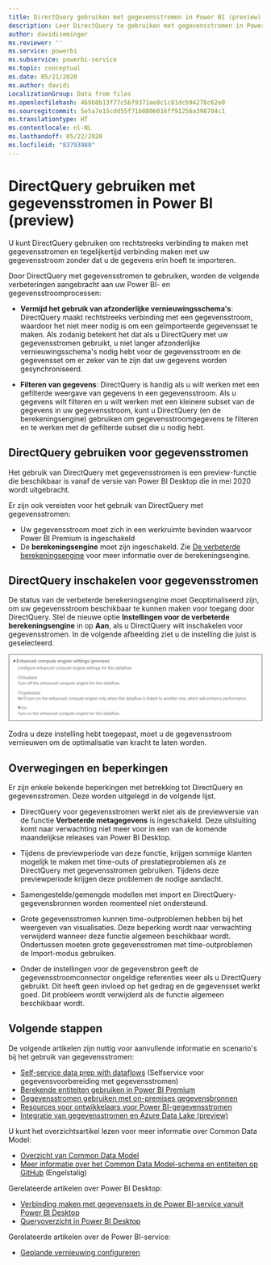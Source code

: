 ```yaml
---
title: DirectQuery gebruiken met gegevensstromen in Power BI (preview)
description: Leer DirectQuery te gebruiken met gegevensstromen in Power BI
author: davidiseminger
ms.reviewer: ''
ms.service: powerbi
ms.subservice: powerbi-service
ms.topic: conceptual
ms.date: 05/21/2020
ms.author: davidi
LocalizationGroup: Data from files
ms.openlocfilehash: 469b8b13f77c56f9371ae8c1c81dcb94278c62e0
ms.sourcegitcommit: 5e5a7e15cdd55f71b0806016ff91256a398704c1
ms.translationtype: HT
ms.contentlocale: nl-NL
ms.lasthandoff: 05/22/2020
ms.locfileid: "83793989"
---
```

# <a name="use-directquery-with-dataflows-in-power-bi-preview"></a>DirectQuery gebruiken met gegevensstromen in Power BI (preview)

U kunt DirectQuery gebruiken om rechtstreeks verbinding te maken met gegevensstromen en tegelijkertijd verbinding maken met uw gegevensstroom zonder dat u de gegevens erin hoeft te importeren. 

Door DirectQuery met gegevensstromen te gebruiken, worden de volgende verbeteringen aangebracht aan uw Power BI- en gegevensstroomprocessen:

* **Vermijd het gebruik van afzonderlijke vernieuwingsschema's**: DirectQuery maakt rechtstreeks verbinding met een gegevensstroom, waardoor het niet meer nodig is om een geïmporteerde gegevensset te maken. Als zodanig betekent het dat als u DirectQuery met uw gegevensstromen gebruikt, u niet langer afzonderlijke vernieuwingsschema's nodig hebt voor de gegevensstroom en de gegevensset om er zeker van te zijn dat uw gegevens worden gesynchroniseerd.

* **Filteren van gegevens**: DirectQuery is handig als u wilt werken met een gefilterde weergave van gegevens in een gegevensstroom. Als u gegevens wilt filteren en u wilt werken met een kleinere subset van de gegevens in uw gegevensstroom, kunt u DirectQuery (en de berekeningsengine) gebruiken om gegevensstroomgegevens te filteren en te werken met de gefilterde subset die u nodig hebt.


## <a name="using-directquery-for-dataflows"></a>DirectQuery gebruiken voor gegevensstromen

Het gebruik van DirectQuery met gegevensstromen is een preview-functie die beschikbaar is vanaf de versie van Power BI Desktop die in mei 2020 wordt uitgebracht. 

Er zijn ook vereisten voor het gebruik van DirectQuery met gegevensstromen:

* Uw gegevensstroom moet zich in een werkruimte bevinden waarvoor Power BI Premium is ingeschakeld
* De **berekeningsengine** moet zijn ingeschakeld. Zie [De verbeterde berekeningsengine](service-dataflows-enhanced-compute-engine.md) voor meer informatie over de berekeningsengine.

## <a name="enable-directquery-for-dataflows"></a>DirectQuery inschakelen voor gegevensstromen

De status van de verbeterde berekeningsengine moet Geoptimaliseerd zijn, om uw gegevensstroom beschikbaar te kunnen maken voor toegang door DirectQuery. Stel de nieuwe optie **Instellingen voor de verbeterde berekeningsengine** in op **Aan**, als u DirectQuery wilt inschakelen voor gegevensstromen. In de volgende afbeelding ziet u de instelling die juist is geselecteerd.

![De verbeterde berekeningsengine voor gegevensstromen inschakelen](media/service-dataflows-directquery/dataflows-directquery-01.png)

Zodra u deze instelling hebt toegepast, moet u de gegevensstroom vernieuwen om de optimalisatie van kracht te laten worden. 


## <a name="considerations-and-limitations"></a>Overwegingen en beperkingen

Er zijn enkele bekende beperkingen met betrekking tot DirectQuery en gegevensstromen. Deze worden uitgelegd in de volgende lijst.

* DirectQuery voor gegevensstromen werkt niet als de previewversie van de functie **Verbeterde metagegevens** is ingeschakeld. Deze uitsluiting komt naar verwachting niet meer voor in een van de komende maandelijkse releases van Power BI Desktop.

* Tijdens de previewperiode van deze functie, krijgen sommige klanten mogelijk te maken met time-outs of prestatieproblemen als ze DirectQuery met gegevensstromen gebruiken. Tijdens deze previewperiode krijgen deze problemen de nodige aandacht.

* Samengestelde/gemengde modellen met import en DirectQuery-gegevensbronnen worden momenteel niet ondersteund.

* Grote gegevensstromen kunnen time-outproblemen hebben bij het weergeven van visualisaties. Deze beperking wordt naar verwachting verwijderd wanneer deze functie algemeen beschikbaar wordt. Ondertussen moeten grote gegevensstromen met time-outproblemen de Import-modus gebruiken.

* Onder de instellingen voor de gegevensbron geeft de gegevensstroomconnector ongeldige referenties weer als u DirectQuery gebruikt. Dit heeft geen invloed op het gedrag en de gegevensset werkt goed. Dit probleem wordt verwijderd als de functie algemeen beschikbaar wordt.



## <a name="next-steps"></a>Volgende stappen

De volgende artikelen zijn nuttig voor aanvullende informatie en scenario's bij het gebruik van gegevensstromen:

* [Self-service data prep with dataflows](service-dataflows-overview.md) (Selfservice voor gegevensvoorbereiding met gegevensstromen)
* [Berekende entiteiten gebruiken in Power BI Premium](service-dataflows-computed-entities-premium.md)
* [Gegevensstromen gebruiken met on-premises gegevensbronnen](service-dataflows-on-premises-gateways.md)
* [Resources voor ontwikkelaars voor Power BI-gegevensstromen](service-dataflows-developer-resources.md)
* [Integratie van gegevensstromen en Azure Data Lake (preview)](service-dataflows-azure-data-lake-integration.md)

U kunt het overzichtsartikel lezen voor meer informatie over Common Data Model:
* [Overzicht van Common Data Model](https://docs.microsoft.com/powerapps/common-data-model/overview)
* [Meer informatie over het Common Data Model-schema en entiteiten op GitHub](https://github.com/Microsoft/CDM) (Engelstalig)

Gerelateerde artikelen over Power BI Desktop:

* [Verbinding maken met gegevenssets in de Power BI-service vanuit Power BI Desktop](../connect-data/desktop-report-lifecycle-datasets.md)
* [Queryoverzicht in Power BI Desktop](desktop-query-overview.md)

Gerelateerde artikelen over de Power BI-service:
* [Geplande vernieuwing configureren](../connect-data/refresh-scheduled-refresh.md)
